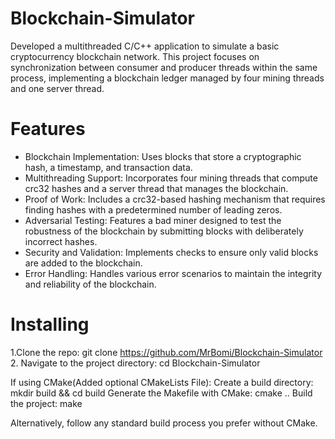 # Blockchain-Simulator
Developed a multithreaded C/C++ application to simulate a basic cryptocurrency blockchain network. This project focuses on synchronization between consumer and producer threads within the same process, implementing a blockchain ledger managed by four mining threads and one server thread.
# Features
- Blockchain Implementation: Uses blocks that store a cryptographic hash, a timestamp, and transaction data.
- Multithreading Support: Incorporates four mining threads that compute crc32 hashes and a server thread that manages the blockchain.
- Proof of Work: Includes a crc32-based hashing mechanism that requires finding hashes with a predetermined number of leading zeros.
- Adversarial Testing: Features a bad miner designed to test the robustness of the blockchain by submitting blocks with deliberately        incorrect hashes.
- Security and Validation: Implements checks to ensure only valid blocks are added to the blockchain.
- Error Handling: Handles various error scenarios to maintain the integrity and reliability of the blockchain.
# Installing
1.Clone the repo: git clone https://github.com/MrBomi/Blockchain-Simulator
2. Navigate to the project directory: cd Blockchain-Simulator

If using CMake(Added optional CMakeLists File):
  Create a build directory: mkdir build && cd build
  Generate the Makefile with CMake: cmake ..
  Build the project: make
  
Alternatively, follow any standard build process you prefer without CMake.
